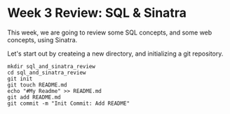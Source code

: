 # Week 3 Review: SQL & Sinatra
This week, we are going to review some SQL concepts, and some web concepts, using Sinatra.  
  
Let's start out by createing a new directory, and initializing a git repository.
```
mkdir sql_and_sinatra_review
cd sql_and_sinatra_review
git init
git touch README.md
echo "#My Readme" >> README.md
git add README.md
git commit -m "Init Commit: Add README"
```
